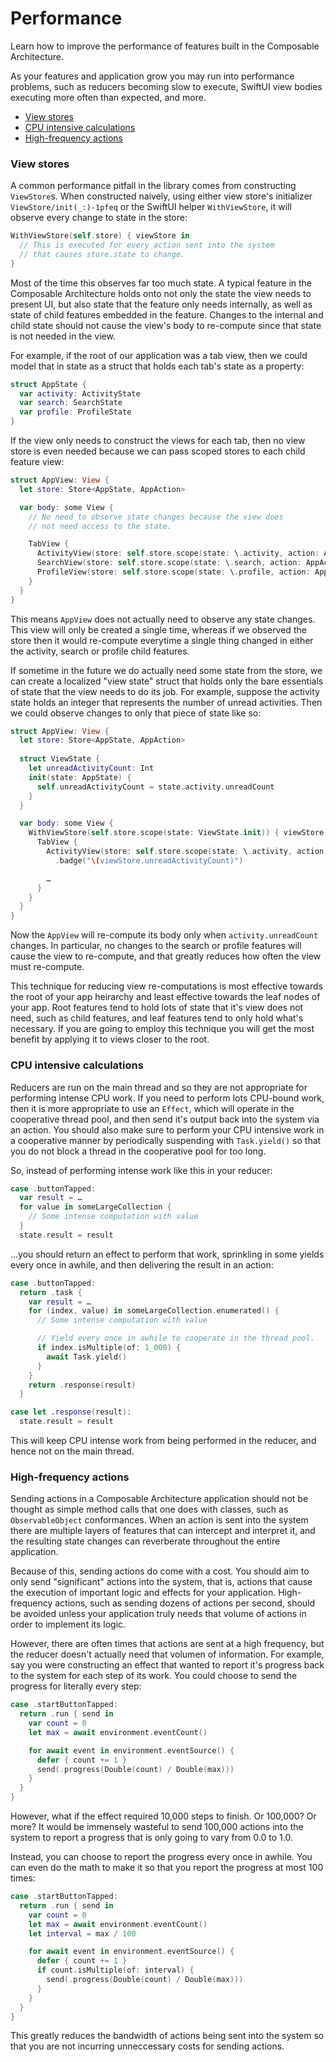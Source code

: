 # Performance

Learn how to improve the performance of features built in the Composable Architecture.

As your features and application grow you may run into performance problems, such as reducers
becoming slow to execute, SwiftUI view bodies executing more often than expected, and more.
<!--memory usage growing.-->

* [View stores](#View-stores)
* [CPU intensive calculations](#CPU-intensive-calculations)
* [High-frequency actions](#High-frequency-actions)
<!--* [Memory usage](#Memory-usage)-->

### View stores

A common performance pitfall in the library comes from constructing ``ViewStore``s. When constructed
naively, using either view store's initializer ``ViewStore/init(_:)-1pfeq`` or the SwiftUI helper
``WithViewStore``, it will observe every change to state in the store:

```swift
WithViewStore(self.store) { viewStore in 
  // This is executed for every action sent into the system 
  // that causes store.state to change. 
}
```

Most of the time this observes far too much state. A typical feature in the Composable Architecture
holds onto not only the state the view needs to present UI, but also state that the feature 
only needs internally, as well as state of child features embedded in the feature. Changes to the
internal and child state should not cause the view's body to re-compute since that state is not
needed in the view.

For example, if the root of our application was a tab view, then we could model that in state as
a struct that holds each tab's state as a property:

```swift
struct AppState {
  var activity: ActivityState
  var search: SearchState
  var profile: ProfileState
}
```

If the view only needs to construct the views for each tab, then no view store is even needed
because we can pass scoped stores to each child feature view:

```swift
struct AppView: View {
  let store: Store<AppState, AppAction>

  var body: some View {
    // No need to observe state changes because the view does
    // not need access to the state.

    TabView {
      ActivityView(store: self.store.scope(state: \.activity, action: AppAction.activity)
      SearchView(store: self.store.scope(state: \.search, action: AppAction.search)
      ProfileView(store: self.store.scope(state: \.profile, action: AppAction.profile)
    }
  }
}
```

This means `AppView` does not actually need to observe any state changes. This view will only be
created a single time, whereas if we observed the store then it would re-compute everytime a single
thing changed in either the activity, search or profile child features.

If sometime in the future we do actually need some state from the store, we can create a localized
"view state" struct that holds only the bare essentials of state that the view needs to do its
job. For example, suppose the activity state holds an integer that represents the number of 
unread activities. Then we could observe changes to only that piece of state like so:

```swift
struct AppView: View {
  let store: Store<AppState, AppAction>
  
  struct ViewState {
    let unreadActivityCount: Int
    init(state: AppState) {
      self.unreadActivityCount = state.activity.unreadCount
    }
  }

  var body: some View {
    WithViewStore(self.store.scope(state: ViewState.init)) { viewStore in 
      TabView {
        ActivityView(store: self.store.scope(state: \.activity, action: AppAction.activity)
          .badge("\(viewStore.unreadActivityCount)")

        …
      }
    }
  }
}
```

Now the `AppView` will re-compute its body only when `activity.unreadCount` changes. In particular,
no changes to the search or profile features will cause the view to re-compute, and that greatly
reduces how often the view must re-compute.

This technique for reducing view re-computations is most effective towards the root of your app
heirarchy and least effective towards the leaf nodes of your app. Root features tend to hold lots
of state that it's view does not need, such as child features, and leaf features tend to only
hold what's necessary. If you are going to employ this technique you will get the most benefit 
by applying it to views closer to the root.

### CPU intensive calculations

Reducers are run on the main thread and so they are not appropriate for performing intense CPU
work. If you need to perform lots CPU-bound work, then it is more appropriate to use an ``Effect``,
which will operate in the cooperative thread pool, and then send it's output back into the system
via an action. You should also make sure to perform your CPU intensive work in a cooperative
manner by periodically suspending with `Task.yield()` so that you do not block a thread in the 
cooperative pool for too long.

So, instead of performing intense work like this in your reducer:

```swift
case .buttonTapped:
  var result = …
  for value in someLargeCollection {
    // Some intense computation with value
  }
  state.result = result
```

...you should return an effect to perform that work, sprinkling in some yields every once in awhile,
and then delivering the result in an action:

```swift
case .buttonTapped:
  return .task {
    var result = …
    for (index, value) in someLargeCollection.enumerated() {
      // Some intense computation with value

      // Yield every once in awhile to cooperate in the thread pool.
      if index.isMultiple(of: 1_000) {
        await Task.yield()
      }
    }
    return .response(result)
  }

case let .response(result):
  state.result = result
```

This will keep CPU intense work from being performed in the reducer, and hence not on the main 
thread.

### High-frequency actions

Sending actions in a Composable Architecture application should not be thought as simple method
calls that one does with classes, such as `ObservableObject` conformances. When an action is sent
into the system there are multiple layers of features that can intercept and interpret it, and 
the resulting state changes can reverberate throughout the entire application.

Because of this, sending actions do come with a cost. You should aim to only send "significant" 
actions into the system, that is, actions that cause the execution of important logic and effects
for your application. High-frequency actions, such as sending dozens of actions per second, 
should be avoided unless your application truly needs that volume of actions in order to implement
its logic.

However, there are often times that actions are sent at a high frequency, but the reducer doesn't
actually need that volumen of information. For example, say you were constructing an effect that 
wanted to report it's progress back to the system for each step of its work. You could choose
to send the progress for literally every step:

```swift
case .startButtonTapped:
  return .run { send in
    var count = 0
    let max = await environment.eventCount()

    for await event in environment.eventSource() {
      defer { count += 1 }
      send(.progress(Double(count) / Double(max)))
    }
  }
}
```

However, what if the effect required 10,000 steps to finish. Or 100,000? Or more? It would be 
immensely wasteful to send 100,000 actions into the system to report a progress that is only
going to vary from 0.0 to 1.0.

Instead, you can choose to report the progress every once in awhile. You can even do the math
to make it so that you report the progress at most 100 times:

```swift
case .startButtonTapped:
  return .run { send in
    var count = 0
    let max = await environment.eventCount()
    let interval = max / 100

    for await event in environment.eventSource() {
      defer { count += 1 }
      if count.isMultiple(of: interval) {
        send(.progress(Double(count) / Double(max)))
      }
    }
  }
}
```

This greatly reduces the bandwidth of actions being sent into the system so that you are not 
incurring unneccessary costs for sending actions.

<!--### Memory usage-->
